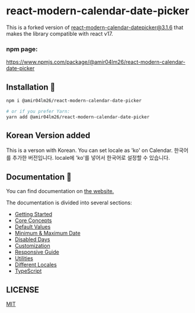 # react-modern-calendar-date-picker
This is a forked version of [react-modern-calendar-datepicker@3.1.6](https://www.npmjs.com/search?q=react-modern-calendar-date-picker) that makes the library compatible with react v17.

### npm page:
https://www.npmjs.com/package/@amir04lm26/react-modern-calendar-date-picker

## Installation 🚀
```bash
npm i @amir04lm26/react-modern-calendar-date-picker

# or if you prefer Yarn:
yarn add @amir04lm26/react-modern-calendar-date-picker
```

## Korean Version added
This is a verson with Korean. You can set locale as 'ko' on Calendar.
한국어를 추가한 버전입니다. locale에 'ko'를 넣어서 한국어로 설정할 수 있습니다.

## Documentation 📄
You can find documentation on [the website.](https://kiarash-z.github.io/react-modern-calendar-datepicker/)

The documentation is divided into several sections:
- [Getting Started](https://kiarash-z.github.io/react-modern-calendar-datepicker/docs/getting-started)
- [Core Concepts](https://kiarash-z.github.io/react-modern-calendar-datepicker/docs/core-concepts)
- [Default Values](https://kiarash-z.github.io/react-modern-calendar-datepicker/docs/default-values)
- [Minimum & Maximum Date](https://kiarash-z.github.io/react-modern-calendar-datepicker/docs/minimum-maximum-date)
- [Disabled Days](https://kiarash-z.github.io/react-modern-calendar-datepicker/docs/disabled-days)
- [Customization](https://kiarash-z.github.io/react-modern-calendar-datepicker/docs/customization)
- [Responsive Guide](https://kiarash-z.github.io/react-modern-calendar-datepicker/docs/responsive-guide)
- [Utilities](https://kiarash-z.github.io/react-modern-calendar-datepicker/docs/utilities)
- [Different Locales](https://kiarash-z.github.io/react-modern-calendar-datepicker/docs/different-locales)
- [TypeScript](https://kiarash-z.github.io/react-modern-calendar-datepicker/docs/typescript)

## LICENSE

[MIT](LICENSE)
